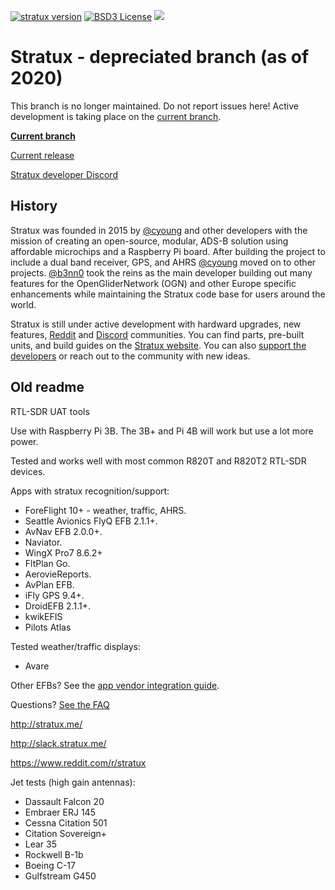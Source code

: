 [![stratux version](https://img.shields.io/github/tag/cyoung/stratux.svg?style=flat&label=stratux)](https://github.com/b3nn0/stratux/releases)
[![BSD3 License](http://img.shields.io/badge/license-BSD3-brightgreen.svg)](https://tldrlegal.com/license/bsd-3-clause-license-%28revised%29)
[![](https://dcbadge.limes.pink/api/server/https://discord.gg/D9NQ6xe4nF)](https://discord.gg/D9NQ6xe4nF)

# Stratux - depreciated branch (as of 2020)
This branch is no longer maintained. Do not report issues here! Active development is taking place on the [current branch](https://github.com/b3nn0/stratux).

**[Current branch](https://github.com/b3nn0/stratux)**

[Current release](https://github.com/b3nn0/stratux/releases)

[Stratux developer Discord](https://discord.gg/D9NQ6xe4nF)

## History
Stratux was founded in 2015 by [@cyoung](https://github.com/cyoung) and other developers with the mission of creating an open-source, modular, ADS-B solution using affordable microchips and a Raspberry Pi board. After building the project to include a dual band receiver, GPS, and AHRS [@cyoung](https://github.com/cyoung) moved on to other projects. [@b3nn0](https://github.com/b3nn0) took the reins as the main developer building out many features for the OpenGliderNetwork (OGN) and other Europe specific enhancements while maintaining the Stratux code base for users around the world.

Stratux is still under active development with hardward upgrades, new features, [Reddit](https://www.reddit.com/r/stratux) and [Discord](https://discord.gg/D9NQ6xe4nF) communities. You can find parts, pre-built units, and build guides on the [Stratux website](http://stratux.me). You can also [support the developers](https://www.paypal.com/paypalme/stratuxeu) or reach out to the community with new ideas.

## Old readme

RTL-SDR UAT tools

Use with Raspberry Pi 3B. The 3B+ and Pi 4B will work but use a lot more power.

Tested and works well with most common R820T and R820T2 RTL-SDR devices.

Apps with stratux recognition/support:
* ForeFlight 10+ - weather, traffic, AHRS.
* Seattle Avionics FlyQ EFB 2.1.1+.
* AvNav EFB 2.0.0+.
* Naviator.
* WingX Pro7 8.6.2+
* FltPlan Go.
* AerovieReports.
* AvPlan EFB.
* iFly GPS 9.4+.
* DroidEFB 2.1.1+.
* kwikEFIS
* Pilots Atlas

Tested weather/traffic displays:
* Avare

Other EFBs? See the [app vendor integration guide](https://github.com/cyoung/stratux/blob/master/notes/app-vendor-integration.md).

Questions?  [See the FAQ](https://github.com/cyoung/stratux/wiki/FAQ)

http://stratux.me/

http://slack.stratux.me/

https://www.reddit.com/r/stratux

Jet tests (high gain antennas):

* Dassault Falcon 20
* Embraer ERJ 145
* Cessna Citation 501
* Citation Sovereign+
* Lear 35
* Rockwell B-1b
* Boeing C-17
* Gulfstream G450
